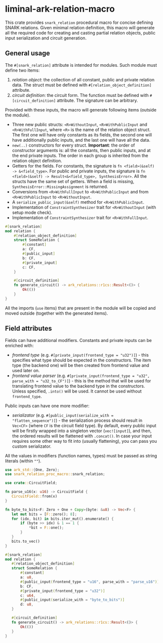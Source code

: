 # liminal-ark-relation-macro

This crate provides `snark_relation` procedural macro for concise defining SNARK relations.
Given minimal relation definition, this macro will generate all the required code for creating and casting partial relation objects, public input serialization and circuit generation.

## General usage

The `#[snark_relation]` attribute is intended for modules. Such module must define two items:
  1. *relation object*: the collection of all constant, public and private relation data. The
     struct must be defined with `#[relation_object_definition]` attribute.
  2. *circuit definition*: the circuit form. The function must be defined with
     `#[circuit_definition]` attribute. The signature can be arbitrary.

Provided with these inputs, the macro will generate following items (outside the module).
  -  Three new public structs: `<R>WithoutInput`, `<R>WithPublicInput` and `<R>WithFullInput`,
     where `<R>` is the name of the relation object struct. The first one will have only
     constants as its fields, the second one will have additionally public inputs, and the last
     one will have all the data.
  -  `new(..)` constructors for every struct. **Important**: the order of constructor arguments
     is: all the constants, then public inputs, and at the end private inputs. The order in each
     group is inherited from the relation object definition.
  -  Getters for the fields. For constants, the signature is `fn <field>(&self) ->
     &<field_type>`. For public and private inputs, the signature is `fn <field>(&self) ->
     Result<&<field_type>, SynthesisError>`. All the structs have the same set of getters.
     When a field is missing, `SynthesisError::MissingAssignment` is returned.
  -  Conversions from `<R>WithFullInput` to `<R>WithPublicInput` and from `<R>WithPublicInput` to `<R>WithoutInput`.
  -  A `serialize_public_input(&self)` method for `<R>WithPublicInput`.
  -  Implementation of `ConstraintSynthesizer` trait for `<R>WithoutInput` (with setup mode check).
  -  Implementation of `ConstraintSynthesizer` trait for `<R>WithFullInput`.

```rust
#[snark_relation]
mod relation {
    #[relation_object_definition]
    struct SomeRelation {
        #[constant]
        a: CF,
        #[public_input]
        b: CF,
        #[private_input]
        c: CF,
    }

    #[circuit_definition]
    fn generate_circuit() -> ark_relations::r1cs::Result<()> {
        Ok(())
    }
}
```

All the imports (`use` items) that are present in the module will be copied and moved outside (together with the generated items).

## Field attributes

Fields can have additional modifiers. Constants and private inputs can be enriched with:
  -  *frontend type* (e.g. `#[private_input(frontend_type = "u32")]`) - this specifies what type
     should be expected in the constructors. The item type (the backend one) will be then created
     from frontend value and used later on.
  -  *frontend value parser* (e.g. `#[private_input(frontend_type = "u32", parse_with =
     "u32_to_CF")]`) - this is the method that will be used for translating frontend value to the
     backend type in the constructors. Unless specified, `.into()` will be used. It cannot be
     used without `frontend_type`.

Public inputs can have one more modifier:
  -  *serializator* (e.g. `#[public_input(serialize_with = "flatten_sequence")]`) - the
     serialization process should result in `Vec<CF>` (where `CF` is the circuit field type). By
     default, every public input will be firstly wrapped into a singleton vector (`vec![input]`),
     and then, the ordered results will be flattened with `.concat()`. In case your input
     requires some other way to fit into (usually flattening), you can pass you custom
     serializator.

All the values in modifiers (function names, types) must be passed as string literals (within `""`).

 ```rust
use ark_std::{One, Zero};
use snark_relation_proc_macro::snark_relation;

use crate::CircuitField;

fn parse_u16(x: u16) -> CircuitField {
    CircuitField::from(x)
}

fn byte_to_bits<F: Zero + One + Copy>(byte: &u8) -> Vec<F> {
    let mut bits = [F::zero(); 8];
    for (idx, bit) in bits.iter_mut().enumerate() {
        if (byte >> idx) & 1 == 1 {
            *bit = F::one();
        }
    }
    bits.to_vec()
}

#[snark_relation]
mod relation {
    #[relation_object_definition]
    struct SomeRelation {
        #[constant]
        a: u8,
        #[public_input(frontend_type = "u16", parse_with = "parse_u16")]
        b: CF,
        #[private_input(frontend_type = "u32")]
        c: u64,
        #[public_input(serialize_with = "byte_to_bits")]
        d: u8,
    }

    #[circuit_definition]
    fn generate_circuit() -> ark_relations::r1cs::Result<()> {
        Ok(())
    }
}
 ```
